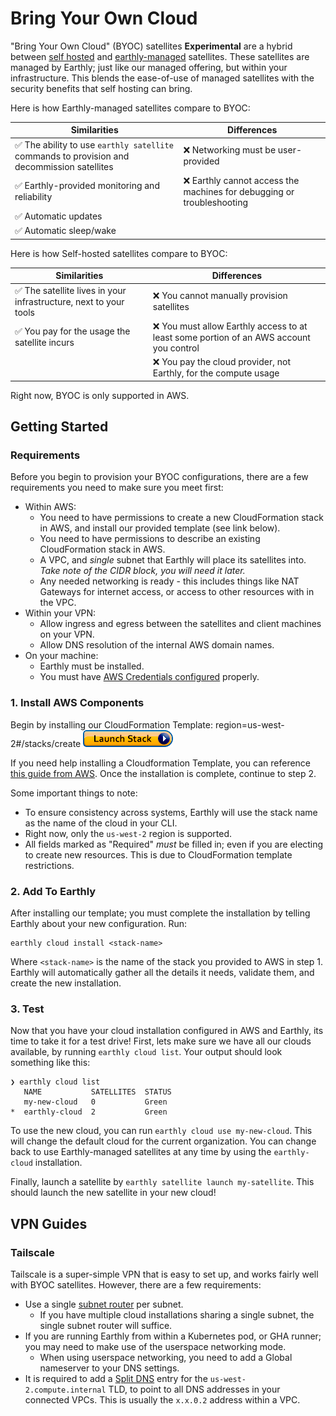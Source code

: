 # Bring Your Own Cloud

"Bring Your Own Cloud" (BYOC) satellites **Experimental** are a hybrid between [self hosted](self-hosted.md) and [earthly-managed](../satellites.md) satellites. These satellites are managed by Earthly; just like our managed offering, but within your infrastructure. This blends the ease-of-use of managed satellites with the security benefits that self hosting can bring.

Here is how Earthly-managed satellites compare to BYOC: 

| Similarities                                                                               | Differences                                                           |
|--------------------------------------------------------------------------------------------|-----------------------------------------------------------------------|
| ✅ The ability to use `earthly satellite` commands to provision and decommission satellites | ❌ Networking must be user-provided                                    |
| ✅ Earthly-provided monitoring and reliability                                              | ❌ Earthly cannot access the machines for debugging or troubleshooting |
| ✅ Automatic updates                                                                        |                                                                       |
| ✅ Automatic sleep/wake                                                                     |                                                                       |

Here is how Self-hosted satellites compare to BYOC:

| Similarities                                                     | Differences                                                                            |
|------------------------------------------------------------------|----------------------------------------------------------------------------------------|
| ✅ The satellite lives in your infrastructure, next to your tools | ❌ You cannot manually provision satellites                                             |
| ✅ You pay for the usage the satellite incurs                     | ❌ You must allow Earthly access to at least some portion of an AWS account you control |
|                                                                  | ❌ You pay the cloud provider, not Earthly, for the compute usage                       |

Right now, BYOC is only supported in AWS.

## Getting Started

### Requirements
Before you begin to provision your BYOC configurations, there are a few requirements you need to make sure you meet first:

* Within AWS:
  * You need to have permissions to create a new CloudFormation stack in AWS, and install our provided template (see link below).
  * You need to have permissions to describe an existing CloudFormation stack in AWS.
  * A VPC, and *single* subnet that Earthly will place its satellites into. *Take note of the CIDR block, you will need it later.*
  * Any needed networking is ready - this includes things like NAT Gateways for internet access, or access to other resources with in the VPC.
* Within your VPN:
  * Allow ingress and egress between the satellites and client machines on your VPN.
  * Allow DNS resolution of the internal AWS domain names.
* On your machine:
  * Earthly must be installed.
  * You must have [AWS Credentials configured](https://docs.aws.amazon.com/cli/v1/userguide/cli-configure-files.html) properly.

### 1. Install AWS Components

Begin by installing our CloudFormation Template:
region=us-west-2#/stacks/create
[<img src="img/cloudformation.png" alt="Launch Stack In us-west-2" title="Launch CloudFormation Stack Quick-Create link" />](https://console.aws.amazon.com/cloudformation/home?region=us-west-2#/stacks/create/review?templateURL=https://production-byoc-installation.s3.us-west-2.amazonaws.com/cloudformation-byoc-installation.yaml)

If you need help installing a Cloudformation Template, you can reference [this guide from AWS](https://docs.aws.amazon.com/AWSCloudFormation/latest/UserGuide/GettingStarted.Walkthrough.html). Once the installation is complete, continue to step 2.

Some important things to note:
* To ensure consistency across systems, Earthly will use the stack name as the name of the cloud in your CLI.
* Right now, only the `us-west-2` region is supported.
* All fields marked as "Required" *must* be filled in; even if you are electing to create new resources. This is due to CloudFormation template restrictions.

### 2. Add To Earthly

After installing our template; you must complete the installation by telling Earthly about your new configuration. Run:

```shell
earthly cloud install <stack-name>
```

Where `<stack-name>` is the name of the stack you provided to AWS in step 1. Earthly will automatically gather all the details it needs, validate them, and create the new installation.


### 3. Test

Now that you have your cloud installation configured in AWS and Earthly, its time to take it for a test drive! First, lets make sure we have all our clouds available, by running `earthly cloud list`. Your output should look something like this:

```shell
❯ earthly cloud list
   NAME           SATELLITES  STATUS          
   my-new-cloud   0           Green  
*  earthly-cloud  2           Green  
```

To use the new cloud, you can run `earthly cloud use my-new-cloud`. This will change the default cloud for the current organization. You can change back to use Earthly-managed satellites at any time by using the `earthly-cloud` installation.

Finally, launch a satellite by `earthly satellite launch my-satellite`. This should launch the new satellite in your new cloud!

## VPN Guides

### Tailscale

Tailscale is a super-simple VPN that is easy to set up, and works fairly well with BYOC satellites. However, there are a few requirements:

* Use a single [subnet router](https://tailscale.com/kb/1021/install-aws) per subnet.
  * If you have multiple cloud installations sharing a single subnet, the single subnet router will suffice.
* If you are running Earthly from within a Kubernetes pod, or GHA runner; you may need to make use of the userspace networking mode.
  * When using userspace networking, you need to add a Global nameserver to your DNS settings.
* It is required to add a [Split DNS](https://tailscale.com/learn/why-split-dns) entry for the `us-west-2.compute.internal` TLD, to point to all DNS addresses in your connected VPCs. This is usually the `x.x.0.2` address within a VPC.


